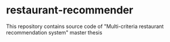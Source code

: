 # restaurant-recommender
This repository contains source code of "Multi-criteria restaurant recommendation system" master thesis
